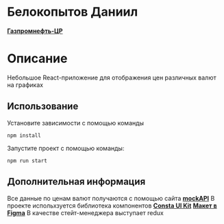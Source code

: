 # Белокопытов Даниил
[**Газпромнефть-ЦР**](https://ds.gazprom-neft.ru/)
# Описание
Небольшое React-приложение для отображения цен различных валют на графиках
## Использование
Установите зависимости с помощью команды 
```
npm install
```

Запустите проект с помощью команды:
```
npm run start
```

## Дополнительная информация
Все данные по ценам валют получаются с помощью сайта [**mockAPI**](https://mockapi.io/)
В проекте испольхзуется библиотека компонентов [**Consta UI Kit**](https://consta.design/libs/uikit)
[**Макет в Figma**](https://www.figma.com/file/CppcOcor3NP1BfrppRgd4a/Test?node-id=0%3A1&mode=dev0)
В качестве стейт-менеджера выступает redux
